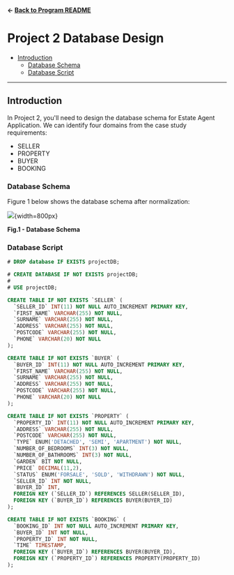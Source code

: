 **&larr; [Back to Program README](../README.md)**
# Project 2 Database Design

* [Introduction](#introduction)
    * [Database Schema](#database-schema)
    * [Database Script](#database-script)
---
## Introduction

In Project 2, you'll need to design the database schema for Estate Agent Application.  We can identify four domains from the case study requirements:

- SELLER
- PROPERTY
- BUYER
- BOOKING

### Database Schema

Figure 1 below shows the database schema after normalization:

![](./docs/images/database-schema.png){width=800px}
<figcaption><b>Fig.1 - Database Schema</b></figcaption>

### Database Script
```sql
# DROP database IF EXISTS projectDB;

# CREATE DATABASE IF NOT EXISTS projectDB;
#
# USE projectDB;

CREATE TABLE IF NOT EXISTS `SELLER` (
  `SELLER_ID` INT(11) NOT NULL AUTO_INCREMENT PRIMARY KEY,
  `FIRST_NAME` VARCHAR(255) NOT NULL,
  `SURNAME` VARCHAR(255) NOT NULL,
  `ADDRESS` VARCHAR(255) NOT NULL,
  `POSTCODE` VARCHAR(255) NOT NULL,
  `PHONE` VARCHAR(20) NOT NULL
);

CREATE TABLE IF NOT EXISTS `BUYER` (
  `BUYER_ID` INT(11) NOT NULL AUTO_INCREMENT PRIMARY KEY,
  `FIRST_NAME` VARCHAR(255) NOT NULL,
  `SURNAME` VARCHAR(255) NOT NULL,
  `ADDRESS` VARCHAR(255) NOT NULL,
  `POSTCODE` VARCHAR(255) NOT NULL,
  `PHONE` VARCHAR(20) NOT NULL
);

CREATE TABLE IF NOT EXISTS `PROPERTY` (
  `PROPERTY_ID` INT(11) NOT NULL AUTO_INCREMENT PRIMARY KEY,
  `ADDRESS` VARCHAR(255) NOT NULL,
  `POSTCODE` VARCHAR(255) NOT NULL,
  `TYPE` ENUM('DETACHED', 'SEMI', 'APARTMENT') NOT NULL,
  `NUMBER_OF_BEDROOMS` INT(3) NOT NULL,
  `NUMBER_OF_BATHROOMS` INT(3) NOT NULL,
  `GARDEN` BIT NOT NULL,
  `PRICE` DECIMAL(11,2),
  `STATUS` ENUM('FORSALE', 'SOLD', 'WITHDRAWN') NOT NULL,
  `SELLER_ID` INT NOT NULL,
  `BUYER_ID` INT,
  FOREIGN KEY (`SELLER_ID`) REFERENCES SELLER(SELLER_ID),
  FOREIGN KEY (`BUYER_ID`) REFERENCES BUYER(BUYER_ID)
);

CREATE TABLE IF NOT EXISTS `BOOKING` (
  `BOOKING_ID` INT NOT NULL AUTO_INCREMENT PRIMARY KEY,
  `BUYER_ID` INT NOT NULL,
  `PROPERTY_ID` INT NOT NULL,
  `TIME` TIMESTAMP,
  FOREIGN KEY (`BUYER_ID`) REFERENCES BUYER(BUYER_ID),
  FOREIGN KEY (`PROPERTY_ID`) REFERENCES PROPERTY(PROPERTY_ID)
);
```